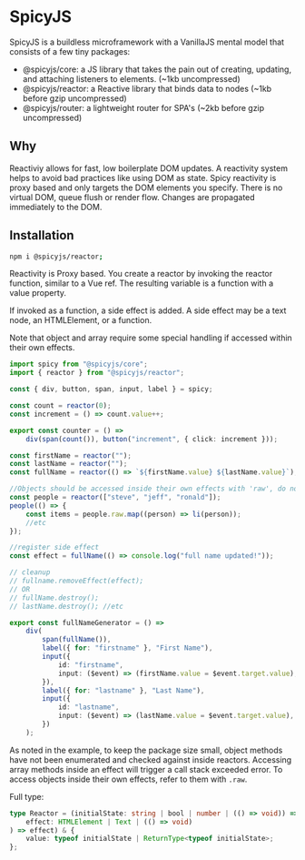 # SpicyJS

SpicyJS is a buildless microframework with a VanillaJS mental model that consists of a few tiny packages:

- @spicyjs/core: a JS library that takes the pain out of creating, updating, and attaching listeners to elements. (~1kb uncompressed)
- @spicyjs/reactor: a Reactive library that binds data to nodes (~1kb before gzip uncompressed)
- @spicyjs/router: a lightweight router for SPA's (~2kb before gzip uncompressed)

## Why

Reactiviy allows for fast, low boilerplate DOM updates. A reactivity system helps to avoid bad practices like using DOM as state. Spicy reactivity is proxy based and only targets the DOM elements you specify. There is no virtual DOM, queue flush or render flow. Changes are propagated immediately to the DOM.

## Installation

```bash
npm i @spicyjs/reactor;
```

Reactivity is Proxy based. You create a reactor by invoking the reactor function, similar to a Vue ref. The resulting variable is a function with a value property.

If invoked as a function, a side effect is added. A side effect may be a text node, an HTMLElement, or a function.

Note that object and array require some special handling if accessed within their own effects.

```ts
import spicy from "@spicyjs/core";
import { reactor } from "@spicyjs/reactor";

const { div, button, span, input, label } = spicy;

const count = reactor(0);
const increment = () => count.value++;

export const counter = () =>
	div(span(count()), button("increment", { click: increment }));

const firstName = reactor("");
const lastName = reactor("");
const fullName = reactor(() => `${firstName.value} ${lastName.value}`);

//Objects should be accessed inside their own effects with 'raw', do not update objects inside their own effects
const people = reactor(["steve", "jeff", "ronald"]);
people(() => {
	const items = people.raw.map((person) => li(person));
	//etc
});

//register side effect
const effect = fullName(() => console.log("full name updated!"));

// cleanup
// fullname.removeEffect(effect);
// OR
// fullName.destroy();
// lastName.destroy(); //etc

export const fullNameGenerator = () =>
	div(
		span(fullName()),
		label({ for: "firstname" }, "First Name"),
		input({
			id: "firstname",
			input: ($event) => (firstName.value = $event.target.value),
		}),
		label({ for: "lastname" }, "Last Name"),
		input({
			id: "lastname",
			input: ($event) => (lastName.value = $event.target.value),
		})
	);
```

As noted in the example, to keep the package size small, object methods have not been enumerated and checked against inside reactors. Accessing array methods inside an effect will trigger a call stack exceeded error. To access objects inside their own effects, refer to them with `.raw`.

Full type:

```ts
type Reactor = (initialState: string | bool | number | (() => void)) => ((
	effect: HTMLElement | Text | (() => void)
) => effect) & {
	value: typeof initialState | ReturnType<typeof initialState>;
};
```
